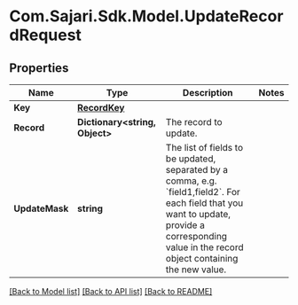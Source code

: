 # Com.Sajari.Sdk.Model.UpdateRecordRequest

## Properties

Name | Type | Description | Notes
------------ | ------------- | ------------- | -------------
**Key** | [**RecordKey**](RecordKey.md) |  | 
**Record** | **Dictionary&lt;string, Object&gt;** | The record to update. | 
**UpdateMask** | **string** | The list of fields to be updated, separated by a comma, e.g. &#x60;field1,field2&#x60;.  For each field that you want to update, provide a corresponding value in the record object containing the new value. | 

[[Back to Model list]](../README.md#documentation-for-models) [[Back to API list]](../README.md#documentation-for-api-endpoints) [[Back to README]](../README.md)

